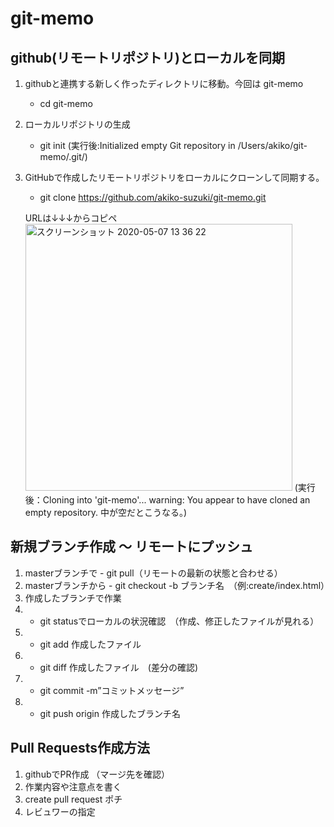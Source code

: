 # git-memo

## github(リモートリポジトリ)とローカルを同期

1. githubと連携する新しく作ったディレクトリに移動。今回は git-memo

    - cd git-memo
    
2. ローカルリポジトリの生成
    
    - git init
    (実行後:Initialized empty Git repository in /Users/akiko/git-memo/.git/)

3. GitHubで作成したリモートリポジトリをローカルにクローンして同期する。

    - git clone https://github.com/akiko-suzuki/git-memo.git
    
    URLは↓↓↓からコピペ
    <img width="427" alt="スクリーンショット 2020-05-07 13 36 22" src="https://user-images.githubusercontent.com/53561761/81255229-1f0a7900-9068-11ea-8298-26a1e3c97db9.png">
    (実行後：Cloning into 'git-memo'...
    warning: You appear to have cloned an empty repository.
    中が空だとこうなる。)


## 新規ブランチ作成 〜 リモートにプッシュ

1. masterブランチで - git pull（リモートの最新の状態と合わせる）
2. masterブランチから - git checkout -b ブランチ名　（例:create/index.html）
3. 作成したブランチで作業
4. - git statusでローカルの状況確認　（作成、修正したファイルが見れる）
5. - git add 作成したファイル
6. - git diff 作成したファイル　(差分の確認)
7. - git commit -m”コミットメッセージ”
8. - git push origin 作成したブランチ名


## Pull Requests作成方法

1. githubでPR作成 （マージ先を確認）
2. 作業内容や注意点を書く
3. create pull request ポチ
4. レビュワーの指定


